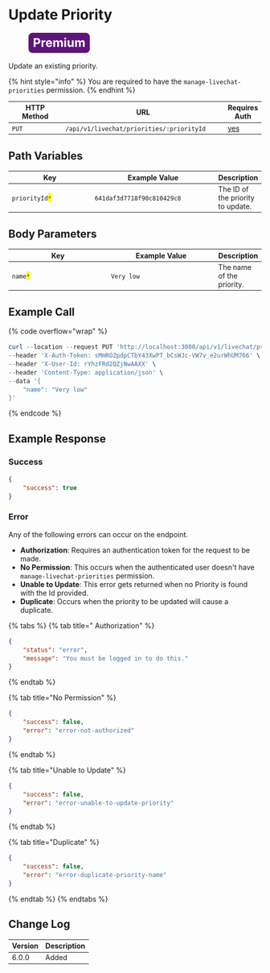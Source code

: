 # Update Priority

<figure><img src="../../../../../../../.gitbook/assets/Premium.svg" alt=""><figcaption></figcaption></figure>

Update an existing priority.

{% hint style="info" %}
You are required to have the `manage-livechat-priorities` permission.
{% endhint %}

<table><thead><tr><th width="163">HTTP Method</th><th width="362">URL</th><th>Requires Auth</th></tr></thead><tbody><tr><td><code>PUT</code></td><td><code>/api/v1/livechat/priorities/:priorityId</code></td><td><a href="../../../authentication-endpoints/">yes</a></td></tr></tbody></table>

## Path Variables

<table><thead><tr><th width="205">Key</th><th width="277">Example Value</th><th>Description</th></tr></thead><tbody><tr><td><code>priorityId</code><mark style="color:red;"><code>*</code></mark></td><td><code>641daf3d7718f90c810429c8</code></td><td>The ID of the priority to update.</td></tr></tbody></table>

## Body Parameters

<table><thead><tr><th width="195">Key</th><th width="211">Example Value</th><th>Description</th></tr></thead><tbody><tr><td><code>name</code><mark style="color:red;"><code>*</code></mark></td><td><code>Very low</code></td><td>The name of the priority.</td></tr></tbody></table>

## Example Call

{% code overflow="wrap" %}
```powershell
curl --location --request PUT 'http://localhost:3000/api/v1/livechat/priorities/64007cc2fa0ed7dd905092e3' \
--header 'X-Auth-Token: sMmROZpdpCTbY43XwPT_bCsWJc-VW7v_e2urWhUM766' \
--header 'X-User-Id: rYhzFRd2QZjNwAAXX' \
--header 'Content-Type: application/json' \
--data '{
    "name": "Very low"
}'
```
{% endcode %}

## Example Response

### Success

```json
{
    "success": true
}
```

### Error

Any of the following errors can occur on the endpoint.

* **Authorization**: Requires an authentication token for the request to be made.
* **No Permission**: This occurs when the authenticated user doesn't have `manage-livechat-priorities` permission.
* **Unable to Update**: This error gets returned when no Priority is found with the Id provided.
* **Duplicate**: Occurs when the priority to be updated will cause a duplicate.

{% tabs %}
{% tab title=" Authorization" %}
```json
{
    "status": "error",
    "message": "You must be logged in to do this."
}
```
{% endtab %}

{% tab title="No Permission" %}
```json
{
    "success": false,
    "error": "error-not-authorized"
}
```
{% endtab %}

{% tab title="Unable to Update" %}
```json
{
    "success": false,
    "error": "error-unable-to-update-priority"
}
```
{% endtab %}

{% tab title="Duplicate" %}
```json
{
    "success": false,
    "error": "error-duplicate-priority-name"
}
```
{% endtab %}
{% endtabs %}

## Change Log

| Version | Description |
| ------- | ----------- |
| 6.0.0   | Added       |
